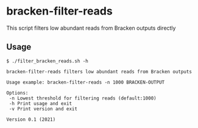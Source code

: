# bracken-filter-reads
This script filters low abundant reads from Bracken outputs directly

## Usage
```
$ ./filter_bracken_reads.sh -h

bracken-filter-reads filters low abundant reads from Bracken outputs

Usage example: bracken-filter-reads -n 1000 BRACKEN-OUTPUT

Options:
 -n Lowest threshold for filtering reads (default:1000)
 -h Print usage and exit
 -v Print version and exit

Version 0.1 (2021)
```
